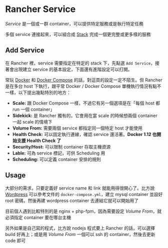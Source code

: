 # Rancher Service

*Service* 是一個或一群 container，可以提供特定服務或是執行特定任務

多個 service 連接起來，可以組合成 [Stack](stack.md) 完成一個更完整或更多樣的服務

## Add Service

在 Rancher 裡，service 需要指定在特定的 stack 下，先點選 `Add Service`，接著會出現建立 service 的基本設定，下面還有進階設定可以打開。

常玩 [Docker][] 和 [Docker Compose][] 的話，對這頁的設定一定不陌生。但 Rancher 是在多台 host 下執行，跟平常 Docker / Docker Compose 單機執行情況有點不一樣，以下提出幾點特別的地方：

* **Scale:** 跟 Docker Compose 一樣，不過它有另一個選項是在「每個 host 都 run 一個 container」
* **Sidekick:** 是 Rancher 獨有的，它會用在當 scale 的時候想兩個 container 一起 scale 的情境下
* **Volume From:** 需要兩個 service 都指定同一個特定 host 才能使用
* **Health Check:** 可以固定執行連線，確認 service 還活著。**Docker 1.12 也開始支援 Health Check 了**
* **Security/Host:** 可以限制 container 存取主機資源
* **Lable:** 可為 service 標記，可供 Scheduling 用
* **Scheduling:** 可以定義 container 安排的規則

## Usage

大部分的需求，只要定義好 service name 和 link 就能用得很開心了。比方說 [Wordpress](https://hub.docker.com/_/wordpress/) 可以參考文件的 `docker-compose.yml`，建立 mysql container 並設好 root 密碼，然後再建 wordpress container 去連結它就可以開始用了

目前個人遇到比較特別的是 nginx + php-fpm，因為需要設定 *Volume From*，就必須指定 container 要在哪台主機

另外如果是自己寫的程式，比方說 nodejs 程式要上 Rancher 的話，可以選擇 build 好再上；或是用 *Volume From* 一個可以 ssh 的 container，然後去更新 code 即可

[Docker]: https://www.docker.com/
[Docker Compose]: https://docs.docker.com/compose/
